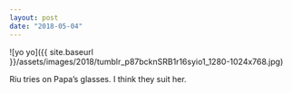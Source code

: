 ```yaml
---
layout: post
date: "2018-05-04"
---
```


![yo yo]({{ site.baseurl }}/assets/images/2018/tumblr_p87bcknSRB1r16syio1_1280-1024x768.jpg)

Riu tries on Papa’s glasses. I think they suit her.
